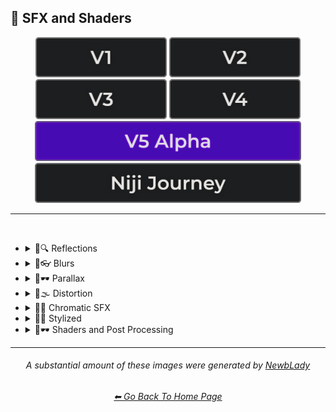 <h2>🌈 SFX and Shaders</h2>

<div align="center">

[<img src="/Images/Repo_Parts/Buttons/Version_Buttons/button_version_V1_inactive.webp?raw=true" alt="MidJourney V1" height="64" />](/Pages/MJ_V1/Style_Pages/Sphere/SFX_and_Shaders.md)
[<img src="/Images/Repo_Parts/Buttons/Version_Buttons/button_version_V2_inactive.webp?raw=true" alt="MidJourney V2" height="64" />](/Pages/MJ_V2/Style_Pages/Sphere/SFX_and_Shaders.md)
[<img src="/Images/Repo_Parts/Buttons/Version_Buttons/button_version_V3_inactive.webp?raw=true" alt="MidJourney V3" height="64" />](/Pages/MJ_V3/Style_Pages/Just_The_Style/SFX_and_Shaders.md)
[<img src="/Images/Repo_Parts/Buttons/Version_Buttons/button_version_V4_inactive.webp?raw=true" alt="MidJourney V4" height="64" />](/Pages/MJ_V4/Style_Pages/Just_The_Style/SFX_and_Shaders.md)
<br>
[<img src="/Images/Repo_Parts/Buttons/Version_Buttons/button_version_V5_Alpha_active_half.webp?raw=true" alt="MidJourney V5" height="64" />](/Pages/MJ_V5/Style_Pages/Just_The_Style/SFX_and_Shaders.md)
[<img src="/Images/Repo_Parts/Buttons/Version_Buttons/button_version_niji_inactive_half.webp?raw=true" alt="Niji Journey" height="64" />](/Pages/Niji_Journey/Style_Pages/SFX_and_Shaders.md)

</div>

<hr>
<br>


- <details><summary>🌈🔍 Reflections</summary><p><div align="center">

	| Ray Tracing Reflections | Lumen Reflections | Screen Space Reflections |
	| :-: | :-: | :-: |
	| <img src="/Images/MJ_V5/V5_Alpha_1/Midjourney_Styles/Ray_Tracing_Reflections.webp?raw=true" width="256" /> | <img src="/Images/MJ_V5/V5_Alpha_1/Midjourney_Styles/Lumen_Reflections.webp?raw=true" width="256" /> | <img src="/Images/MJ_V5/V5_Alpha_1/Midjourney_Styles/Screen_Space_Reflections.webp?raw=true" width="256" /> |
	
	<br>
	
	| Diffraction Grading |
	| :-: |
	| <img src="/Images/MJ_V5/V5_Alpha_1/Midjourney_Styles/Diffraction_Grading.webp?raw=true" width="256" /> |

	<br>

	| Reflection in a Puddle | Water Reflection |
	| :-: | :-: |
	| <img src="/Images/MJ_V5/V5_Alpha_1/Midjourney_Styles/Reflection_in_a_Puddle.webp?raw=true" width="256" /> | <img src="/Images/MJ_V5/V5_Alpha_1/Midjourney_Styles/Water_Reflection.webp?raw=true" width="256" /> |

	</div></p></details>



- <details><summary>🌈👓 Blurs</summary><p><div align="center">

	| Blur | Blurred |
	| :-: | :-: |
	| <img src="/Images/MJ_V5/V5_Alpha_1/Midjourney_Styles/Blur.webp?raw=true" width="256" /> | <img src="/Images/MJ_V5/V5_Alpha_1/Midjourney_Styles/Blurred.webp?raw=true" width="256" /> |

	<br>

	| Blurry | Blur Effect | Tilt Blur |
	| :-: | :-: | :-: |
	| <img src="/Images/MJ_V5/V5_Alpha_1/Midjourney_Styles/Blurry.webp?raw=true" width="256" /> | <img src="/Images/MJ_V5/V5_Alpha_1/Midjourney_Styles/Blur_Effect.webp?raw=true" width="256" /> | <img src="/Images/MJ_V5/V5_Alpha_1/Midjourney_Styles/Tilt_Blur.webp?raw=true" width="256" /> |

	<br>

	| Surface-Blur | Radial-Blur | Gaussian-Blur |
    | :-: | :-: | :-: |
    | <img src="/Images/MJ_V5/V5_Alpha_1/Midjourney_Styles/Surface-Blur.webp?raw=true" width="256" /> | <img src="/Images/MJ_V5/V5_Alpha_1/Midjourney_Styles/Radial-Blur.webp?raw=true" width="256" /> | <img src="/Images/MJ_V5/V5_Alpha_1/Midjourney_Styles/Gaussian-Blur.webp?raw=true" width="256" /> |

    <br>

	| Motion | Motion-Blur | Drifting |
	| :-: | :-: | :-: |
	| <img src="/Images/MJ_V5/V5_Alpha_1/Midjourney_Styles/Motion.webp?raw=true" width="256" /> | <img src="/Images/MJ_V5/V5_Alpha_1/Midjourney_Styles/Motion-Blur.webp?raw=true" width="256" /> | <img src="/Images/MJ_V5/V5_Alpha_1/Midjourney_Styles/Drifting.webp?raw=true" width="256" /> |

    <br>

    | Field-Blur |
    | :-: |
    | <img src="/Images/MJ_V5/V5_Alpha_1/Midjourney_Styles/Field-Blur.webp?raw=true" width="256" /> |

	</div></p></details>


- <details><summary>🌈🕶 Parallax</summary><p><div align="center">

	| Parallax |
	| :-: |
	| <img src="/Images/MJ_V5/V5_Alpha_1/Midjourney_Styles/Parallax.webp?raw=true" width="256" /> |
	
	<br>
	
	| Anaglyph |
	| :-: |
	| <img src="/Images/MJ_V5/V5_Alpha_1/Midjourney_Styles/Anaglyph.webp?raw=true" width="256" /> |
	
	<br>
	
	| Multiscopy | Autostereoscopy | Stereoscopy |
	| :-: | :-: | :-: |
	| <img src="/Images/MJ_V5/V5_Alpha_1/Midjourney_Styles/Multiscopy.webp?raw=true" width="256" /> | <img src="/Images/MJ_V5/V5_Alpha_1/Midjourney_Styles/Autostereoscopy.webp?raw=true" width="256" /> | <img src="/Images/MJ_V5/V5_Alpha_1/Midjourney_Styles/Stereoscopy.webp?raw=true" width="256" /> |
	
	</div></p></details>


- <details><summary>🌈🌫 Distortion</summary><p><div align="center">

	| Distortion | Phase Distortion |
	| :-: | :-: |
	| <img src="/Images/MJ_V5/V5_Alpha_1/Midjourney_Styles/Distortion.webp?raw=true" width="256" /> | <img src="/Images/MJ_V5/V5_Alpha_1/Midjourney_Styles/Phase_Distortion.webp?raw=true" width="256" /> |

	<br>
	
	| Barrel Distortion | Radial Distortion |
	| :-: | :-: |
	| <img src="/Images/MJ_V5/V5_Alpha_1/Midjourney_Styles/Barrel_Distortion.webp?raw=true" width="256" /> | <img src="/Images/MJ_V5/V5_Alpha_1/Midjourney_Styles/Radial_Distortion.webp?raw=true" width="256" /> |
	
	<br>
	
	| Amplitude Distortion | Harmonic Distortion | Frequency Response Distortion |
	| :-: | :-: | :-: |
	| <img src="/Images/MJ_V5/V5_Alpha_1/Midjourney_Styles/Amplitude_Distortion.webp?raw=true" width="256" /> | <img src="/Images/MJ_V5/V5_Alpha_1/Midjourney_Styles/Harmonic_Distortion.webp?raw=true" width="256" /> | <img src="/Images/MJ_V5/V5_Alpha_1/Midjourney_Styles/Frequency_Response_Distortion.webp?raw=true" width="256" /> |
	
	<br>
	
	| Group Delay Distortion | Pincushion Distortion | Mustache Distortion |
	| :-: | :-: | :-: |
	| <img src="/Images/MJ_V5/V5_Alpha_1/Midjourney_Styles/Group_Delay_Distortion.webp?raw=true" width="256" /> | <img src="/Images/MJ_V5/V5_Alpha_1/Midjourney_Styles/Pincushion_Distortion.webp?raw=true" width="256" /> | <img src="/Images/MJ_V5/V5_Alpha_1/Midjourney_Styles/Mustache_Distortion.webp?raw=true" width="256" /> |

	<br>

	| Morph | Morphing |
	| :-: | :-: |
	| <img src="/Images/MJ_V5/V5_Alpha_1/Midjourney_Styles/Morph.webp?raw=true" width="256" /> | <img src="/Images/MJ_V5/V5_Alpha_1/Midjourney_Styles/Morphing.webp?raw=true" width="256" /> |
	
	<br>
	
	| Interlace | Interlaced |
	| :-: | :-: |
	| <img src="/Images/MJ_V5/V5_Alpha_1/Midjourney_Styles/Interlace.webp?raw=true" width="256" /> | <img src="/Images/MJ_V5/V5_Alpha_1/Midjourney_Styles/Interlaced.webp?raw=true" width="256" /> |

	<br>

	| Lenticular | Continuous Droste | Tornadic |
	| :-: | :-: | :-: |
	| <img src="/Images/MJ_V5/V5_Alpha_1/Midjourney_Styles/Lenticular.webp?raw=true" width="256" /> | <img src="/Images/MJ_V5/V5_Alpha_1/Midjourney_Styles/Continuous_Droste.webp?raw=true" width="256" /> | <img src="/Images/MJ_V5/V5_Alpha_1/Midjourney_Styles/Tornadic.webp?raw=true" width="256" /> |
	
	</div></p></details>


- <details><summary>🌈🎨 Chromatic SFX</summary><p><div align="center">

	| Chromatic Aberration | RGB Displacement | Spherical Aberration |
	| :-: | :-: | :-: |
	| <img src="/Images/MJ_V5/V5_Alpha_1/Midjourney_Styles/Chromatic_Aberration.webp?raw=true" width="256" /> | <img src="/Images/MJ_V5/V5_Alpha_1/Midjourney_Styles/RGB_Displacement.webp?raw=true" width="256" /> | <img src="/Images/MJ_V5/V5_Alpha_1/Midjourney_Styles/Spherical_Aberration.webp?raw=true" width="256" /> |

	<br>

	| Harris Shutter |
	| :-: |
	| <img src="/Images/MJ_V5/V5_Alpha_1/Midjourney_Styles/Harris_Shutter.webp?raw=true" width="256" /> |
	
	</div></p></details>


- <details><summary>🌈💫 Stylized</summary><p><div align="center">

	| Color Banding |
	| :-: |
	| <img src="/Images/MJ_V5/V5_Alpha_1/Midjourney_Styles/Color_Banding.webp?raw=true" width="256" /> |
	
	<br>
	
	| Scan Lines | Edge Detection |
	| :-: | :-: |
	| <img src="/Images/MJ_V5/V5_Alpha_1/Midjourney_Styles/Scan_Lines.webp?raw=true" width="256" /> | <img src="/Images/MJ_V5/V5_Alpha_1/Midjourney_Styles/Edge_Detection.webp?raw=true" width="256" /> |

	<br>

	| Posterization | Quantization |
	| :-: | :-: |
	| <img src="/Images/MJ_V5/V5_Alpha_1/Midjourney_Styles/Posterization.webp?raw=true" width="256" /> | <img src="/Images/MJ_V5/V5_Alpha_1/Midjourney_Styles/Quantization.webp?raw=true" width="256" /> |

	<br>
	
	| Sobel Operator | Convolution Matrix |
	| :-: | :-: |
	| <img src="/Images/MJ_V5/V5_Alpha_1/Midjourney_Styles/Sobel_Operator.webp?raw=true" width="256" /> | <img src="/Images/MJ_V5/V5_Alpha_1/Midjourney_Styles/Convolution_Matrix.webp?raw=true" width="256" /> |

	<br>

	| Moire Patterns | Twisted Rays |
	| :-: | :-: |
	| <img src="/Images/MJ_V5/V5_Alpha_1/Midjourney_Styles/Moire_Patterns.webp?raw=true" width="256" /> | <img src="/Images/MJ_V5/V5_Alpha_1/Midjourney_Styles/Twisted_Rays.webp?raw=true" width="256" /> |

	<br>

	| Quantum-Wavetracing | Sabattier Effect |
	| :-: | :-: |
	| <img src="/Images/MJ_V5/V5_Alpha_1/Midjourney_Styles/Quantum-Wavetracing.webp?raw=true" width="256" /> | <img src="/Images/MJ_V5/V5_Alpha_1/Midjourney_Styles/Sabattier_Effect.webp?raw=true" width="256" /> |
	
	<br>

	| Textured |
	| :-: |
	| <img src="/Images/MJ_V5/V5_Alpha_1/Midjourney_Styles/Textured.webp?raw=true" width="256" /> |

	<br>

	| Glowing Edges |
	| :-: |
	| <img src="/Images/MJ_V5/V5_Alpha_1/Midjourney_Styles/Glowing_Edges.webp?raw=true" width="256" /> |

	<br>
	
	| Tessellated | Emboss | Starburst |
	| :-: | :-: | :-: |
	| <img src="/Images/MJ_V5/V5_Alpha_1/Midjourney_Styles/Tessellated.webp?raw=true" width="256" /> | <img src="/Images/MJ_V5/V5_Alpha_1/Midjourney_Styles/Emboss.webp?raw=true" width="256" /> | <img src="/Images/MJ_V5/V5_Alpha_1/Midjourney_Styles/Starburst.webp?raw=true" width="256" /> |

	<br>

	| Cropped | Sharpened |
	| :-: | :-: |
	| <img src="/Images/MJ_V5/V5_Alpha_1/Midjourney_Styles/Cropped.webp?raw=true" width="256" /> | <img src="/Images/MJ_V5/V5_Alpha_1/Midjourney_Styles/Sharpened.webp?raw=true" width="256" /> |

	<br>
	
	| Dilate | Erode |
	| :-: | :-: |
	| <img src="/Images/MJ_V5/V5_Alpha_1/Midjourney_Styles/Dilate.webp?raw=true" width="256" /> | <img src="/Images/MJ_V5/V5_Alpha_1/Midjourney_Styles/Erode.webp?raw=true" width="256" /> |

	<br>
	
	| Smudged | Mordancage |
	| :-: | :-: |
	| <img src="/Images/MJ_V5/V5_Alpha_1/Midjourney_Styles/Smudged.webp?raw=true" width="256" /> | <img src="/Images/MJ_V5/V5_Alpha_1/Midjourney_Styles/Mordancage.webp?raw=true" width="256" /> |

	<br>
	
	| Recursion | Repetition |
	| :-: | :-: |
	| <img src="/Images/MJ_V5/V5_Alpha_1/Midjourney_Styles/Recursion.webp?raw=true" width="256" /> | <img src="/Images/MJ_V5/V5_Alpha_1/Midjourney_Styles/Repetition.webp?raw=true" width="256" /> |
	
	<br>
	
	| Tracers |
	| :-: |
	| <img src="/Images/MJ_V5/V5_Alpha_1/Midjourney_Styles/Tracers.webp?raw=true" width="256" /> |

	<br>

	| Volume | Oscillation |
	| :-: | :-: |
	| <img src="/Images/MJ_V5/V5_Alpha_1/Midjourney_Styles/Volume.webp?raw=true" width="256" /> | <img src="/Images/MJ_V5/V5_Alpha_1/Midjourney_Styles/Oscillation.webp?raw=true" width="256" /> |
	
	</div></p></details>


- <details><summary>🌈🕶 Shaders and Post Processing</summary><p><div align="center">

	| Ray Traced | Ray Tracing Ambient Occlusion | RTX |
	| :-: | :-: | :-: |
	| <img src="/Images/MJ_V5/V5_Alpha_1/Midjourney_Styles/Ray_Traced.webp?raw=true" width="256" /> | <img src="/Images/MJ_V5/V5_Alpha_1/Midjourney_Styles/Ray_Tracing_Ambient_Occlusion.webp?raw=true" width="256" /> | <img src="/Images/MJ_V5/V5_Alpha_1/Midjourney_Styles/RTX.webp?raw=true" width="256" /> |
	
	<br>

	| Shaders | OpenGL-Shaders | GLSL-Shaders |
	| :-: | :-: | :-: |
	| <img src="/Images/MJ_V5/V5_Alpha_1/Midjourney_Styles/Shaders.webp?raw=true" width="256" /> | <img src="/Images/MJ_V5/V5_Alpha_1/Midjourney_Styles/OpenGL-Shaders.webp?raw=true" width="256" /> | <img src="/Images/MJ_V5/V5_Alpha_1/Midjourney_Styles/GLSL-Shaders.webp?raw=true" width="256" /> |
	
	<br>

	| Anti-Aliasing | FXAA | TXAA |
	| :-: | :-: | :-: |
	| <img src="/Images/MJ_V5/V5_Alpha_1/Midjourney_Styles/Anti-Aliasing.webp?raw=true" width="256" /> | <img src="/Images/MJ_V5/V5_Alpha_1/Midjourney_Styles/FXAA.webp?raw=true" width="256" /> | <img src="/Images/MJ_V5/V5_Alpha_1/Midjourney_Styles/TXAA.webp?raw=true" width="256" /> |
	
	<br>
	
	| Sharpen | Spot-Healing | Digitally Enhanced |
	| :-: | :-: | :-: |
	| <img src="/Images/MJ_V5/V5_Alpha_1/Midjourney_Styles/Sharpen.webp?raw=true" width="256" /> | <img src="/Images/MJ_V5/V5_Alpha_1/Midjourney_Styles/Spot-Healing.webp?raw=true" width="256" /> | <img src="/Images/MJ_V5/V5_Alpha_1/Midjourney_Styles/Digitally_Enhanced.webp?raw=true" width="256" /> |

	<br>

	| Post Processing | Post-Processing | Post-Production |
	| :-: | :-: | :-: |
	| <img src="/Images/MJ_V5/V5_Alpha_1/Midjourney_Styles/Post_Processing.webp?raw=true" width="256" /> | <img src="/Images/MJ_V5/V5_Alpha_1/Midjourney_Styles/Post-Processing.webp?raw=true" width="256" /> | <img src="/Images/MJ_V5/V5_Alpha_1/Midjourney_Styles/Post-Production.webp?raw=true" width="256" /> |

	<br>
	
	| Haze | Volumetric Haze |
	| :-: | :-: |
	| <img src="/Images/MJ_V5/V5_Alpha_1/Midjourney_Styles/Haze.webp?raw=true" width="256" /> | <img src="/Images/MJ_V5/V5_Alpha_1/Midjourney_Styles/Volumetric_Haze.webp?raw=true" width="256" /> |

	<br>

	| Tone Mapping |
	| :-: |
	| <img src="/Images/MJ_V5/V5_Alpha_1/Midjourney_Styles/Tone_Mapping.webp?raw=true" width="256" /> |
	
	<br>
	
	| VFX | SFX | CGI |
	| :-: | :-: | :-: |
	| <img src="/Images/MJ_V5/V5_Alpha_1/Midjourney_Styles/VFX.webp?raw=true" width="256" /> | <img src="/Images/MJ_V5/V5_Alpha_1/Midjourney_Styles/SFX.webp?raw=true" width="256" /> | <img src="/Images/MJ_V5/V5_Alpha_1/Midjourney_Styles/CGI.webp?raw=true" width="256" /> |

	<br>
	
	| SSAO | De-Noise |
	| :-: | :-: |
	| <img src="/Images/MJ_V5/V5_Alpha_1/Midjourney_Styles/SSAO.webp?raw=true" width="256" /> | <img src="/Images/MJ_V5/V5_Alpha_1/Midjourney_Styles/De-Noise.webp?raw=true" width="256" /> |


	<br>
	
	| Flat Shading | Gouraud Shading | Phong Shading |
	| :-: | :-: | :-: |
	| <img src="/Images/MJ_V5/V5_Alpha_1/Midjourney_Styles/Flat_Shading.webp?raw=true" width="256" /> | <img src="/Images/MJ_V5/V5_Alpha_1/Midjourney_Styles/Gouraud_Shading.webp?raw=true" width="256" /> | <img src="/Images/MJ_V5/V5_Alpha_1/Midjourney_Styles/Phong_Shading.webp?raw=true" width="256" /> |
	
	<br>
	
	| Cel Shading | Gooch Shading |
	| :-: | :-: |
	| <img src="/Images/MJ_V5/V5_Alpha_1/Midjourney_Styles/Cel_Shading.webp?raw=true" width="256" /> | <img src="/Images/MJ_V5/V5_Alpha_1/Midjourney_Styles/Gooch_Shading.webp?raw=true" width="256" /> |

	</div></p></details>


<hr><!--------------->
<div align="center">

<i><h6>A substantial amount of these images were generated by <a href= "https://github.com/NewbLady">NewbLady</a></h6></i>
<h6><a href="/README.md">⬅ Go Back To Home Page</a></h6>
</div>
